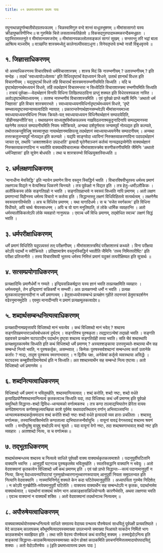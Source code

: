 ```yaml
---
title: ०१ प्रथमाध्यायस्य प्रथमः पादः

---
```

रघुनाथान्नपूर्णाम्बातीवोदग्रतपःफलम् । चिन्नस्वामिगुरु वन्दे शान्तं वाधूलभूषणम् ॥ मीमांसासागरो यस्य क्रीडापुष्करिणीनिभः॥ स गुरुमिके चित्ते लसतात्स्फतिहेतवे ॥ विकसद्गुरुपादाब्जमकरन्दैकमधुव्रतः । पट्टाभिरामस्तनुते र मीमांसानयमजरोम् ॥ मीमांसानयकल्लोलसङ्कलं सागरं सुखम् । सन्तरन्तु तरि भद्रां बाला आश्रित्य मञ्जरीम् ॥ वाञ्छन्ति शास्त्रमध्येतुं कालेनाल्पीयसाऽधुना। विनेयतृप्तये ग्रन्थो नासौ विबुधवृत्तये ॥ 

## १. जिज्ञासाधिकरणम् 
यो अस्याधिकरणस्य विचारविषयो धर्मविचारशास्त्रम् । शास्त्र मिदं किं नारम्भणीयम् ? उतारम्भणीयम् ? इति सन्देहः । तदर्थं 'स्वाध्यायोऽध्येतव्यः' इति विधिरदृष्टार्थं वेदाध्ययनं विधत्ते, उतार्थ ज्ञानार्थं विधत्त इति विचारणीयम् । यद्यदृष्टार्थं विधत्ते तहि विचारार्थं शास्त्रमनारम्भणीयमिति सिध्यति । यदि च दृष्टार्थज्ञानार्थमध्ययनं विधत्ते, तर्हि तदर्थज्ञानं विचारमन्तरा न सिध्येदिति विचारशास्त्रमा रम्भणीयमिति सिध्यति । तत्रायं पूर्वपक्षः--वेदार्थज्ञानं विनापि विधिना लिखितपाठादिना प्राप्तुं शक्यत इति विधेरावश्यकता नास्ति । अतोऽदृष्टार्थमेवाध्ययनम् । ततश्च नारम्भणीयं विचारशास्त्रमिति । एवं पूर्वपक्षे प्राप्ते महर्षि मिनिः 'अथातो धर्म जिज्ञासा' इति विचार शास्त्रमारभते । स्वाध्यायाध्ययनविधिर्नादृष्टार्थमध्ययनं विधत्ते, 'दृष्टे सम्भवत्यदृष्टस्यान्याय्यत्वादिति न्यायात् । प्रकारान्तरेणार्थज्ञानसम्भवेऽपि 
मीमांसानयमञ्जा स्वाध्यायाध्ययनविधिना नियमः क्रियते-यत् स्वाध्यायाध्ययन विधिनैवार्थज्ञानं सम्पादयेदिति, 'व्रीहीनवहन्तीति'वत् । यथावहनन साध्यतुषविमोकफलस्य नखविदलनाश्मकुट्टनादिनापि सम्पद्यमानस्या वहनेनैव तत्फलं सम्पादनीयमिति नियमः स्वीक्रियते, अन्यथा दर्शपूर्णमास जन्यमपूर्वं नोत्पद्यत इति कल्प्यते, तथोत्तरकन्तुविधिषु स्वस्वानुष्ठा नायार्थज्ञानमाक्षिपत्सु तदर्थज्ञानं स्वाध्यायाध्ययनेनैव सम्पादनीयम् । अन्यथा तत्तत्क्रतुजन्यापूर्वं नोत्पद्यत इति कल्प्यते । यद्यपि साङ्गवेदा ध्यायिनां निरुक्तव्याकरणादिना पदपदार्थज्ञानं जायत एव, तथापि 'अक्ताश्शर्करा उपदधाति' इत्यादौ घृतेनैवाञ्जनं कर्तव्यं नान्यद्रवद्रव्येणेति वाक्यार्थज्ञानं निरुक्तव्याकरणादिना न भवतीति वाक्यार्थविचारात्मक मीमांसाशास्त्रमेव शरणीकरणीयमिति जैमिनिः 'अथातो धर्मजिज्ञासा' इति सूत्रेण बोधयति । तथा च शास्त्रारम्भो विधिप्रयुक्तस्सिध्यति ॥ 
## २. धर्मलक्षणाधिकरणम् 
'मानाधीना मेयसिद्धिः' इति न्यायेन प्रमाणेन विना वस्तुन स्सिद्धिर्न भवति । विचारविषयीभूतस्य धर्मस्य प्रमाणं लक्षणञ्च विद्यते न वेत्यस्मिन्न धिकरणे चिन्त्यते । तत्र पूर्वपक्षो न विद्यत इति । तत्र हेतुः-धर्मोऽलौकिकः । अलौकिकस्य लोके सङ्गतिग्रहो न भवति । सङ्गतिग्रहाभावे न स्वरूपं सिध्यति नापि प्रमाणम् । अतो लक्षण प्रमाणाभ्यां विहीनस्य धर्मस्य विचारो न कर्तव्य इति । सिद्धान्तस्तु लक्षणं विधिविहितत्वे सत्यर्थत्वम् । लक्षणेनैव स्वरूपावगतिर्भवति । अत्र च विधिरेव प्रमाणम् । यथा यागादिधर्मः। स च 'यजेत स्वर्गकामः' इति विधिना विधीयते, अपि चार्थः श्रेयस्साधनम् । अपि च यो याग मनुतिष्ठति, तं लोके धार्मिक व्यवहरन्ति । अतो धर्मस्यालौकिकत्वेऽपि लोके व्यवहारो नानुपपन्नः । एवञ्च धर्मे विधिः प्रमाणम्, तद्बोधित स्वञ्च' लक्षणं सिद्धं भवति । 
## ३. धर्मपरीक्षाधिकरणम् 
धर्मे प्रमाणं विधिरिति यदुपन्न्यस्तं तत् परीक्षणीयम् । मीमांसाशास्त्रमिदं परीक्षाशास्त्रं कथ्यते । विना परीक्षया कोऽपि पदार्थो न स्वीक्रियते । प्रतिज्ञामात्रेण वस्तुनस्सिद्धिर्न भवतीति जैमिनिः 'तस्य निमित्तपरीष्टिः' इति परीक्षा प्रतिजानीते । तस्य विचारविषयी भूतस्य धर्मस्य निमित्तं प्रमाणं यदुक्तं तत्परीक्षिष्यत इति सूत्रार्थः ॥ 
## ४. सत्सम्प्रयोगाधिकरणम् 
प्रत्यक्षादिभिः प्रमाणैर्धर्मो न गम्यते । इन्द्रियसन्निकर्षद्वारा यस्य ज्ञानं भवति तत्प्रत्यक्षमिति व्यवहारः । धर्मस्त्वमूर्तः, तेन इन्द्रियाणां सन्निकर्षो न सम्भवी। अतः प्रत्यक्षगम्यो धर्मो न भवति । प्रत्यक्ष मूलकत्वादनुमानादीनां न धर्मे प्रमाणत्वम् । हेतुसाध्ययोस्सम्बन्धे प्रत्यक्षेण गृहीते तदनन्तरं हेतुमात्रदर्शनेन वढेरनुमानमुदेति । एवमुप मानादीन्यपि न प्रमाणं प्रत्यक्षमूलकत्वादेव॥ 
## ५. शब्दार्थसम्बन्धनित्यत्वाधिकरणम् 
प्रत्यक्षादीनामप्रवृत्तावपि विधिशब्दो मानं भवत्येव । कथं विधिशब्दो मानं भवेत् ? शब्दस्य सङ्गतिग्रहमन्तराऽर्थावबोधकत्वं दुर्घटम् । सङ्गतिश्च पुरुषकृता। तद्द्वाराऽन्येषां तद्ग्रहो भवति । सङ्गति ग्रहावसरे प्रत्यक्षेण घटपटादीन् पदार्थान् दृष्ट्वा शब्दस्य सङ्गतिर्ग्रही तव्या भवति। सति चैवं शब्दस्थापि प्रत्यक्षमूलकत्वमेव सिध्यति इति कथं विधिशब्दो धर्मे प्रमाणम् ? अस्याश्शङ्काया उत्तरमुच्यते-शब्दस्या र्थेन सह सम्बन्धो नित्यो भवति, न पुरुषकर्तृकः, असम्भवात् । किमेकः पुरुषस्सर्वशब्दानां सम्बन्धस्य कर्ता उतानेके कर्तारः ? नाद्यः, तादृश पुरुषस्य स्मरणाभावात् । न द्वितीयः पक्षः, अनेकेषां कर्तृत्वे व्यवस्थाया असिद्धेः । घटपदस्य कम्बुग्रीवादिमानेवार्थ इति न सिध्यति। अत श्शब्दस्यार्थेन सह सम्बन्धो नित्य एष्टव्यः। अतो विधिशब्दो धर्म प्रमाणमेव ॥ 
## ६. शब्दनित्यत्वाधिकरणम् 
विधिशब्दो धर्मे प्रमाणं न भवितुमर्हति, शब्दस्यानित्यत्वात् । शब्दं करोति, शब्दो नष्टः, शब्दो वर्धते इत्यादिप्रयोगैश्शब्दस्यानित्यत्वं कृतकत्वञ्च सिध्यति यदा, तदा विधिशब्दः कथं धर्मे प्रमाणम् इति पूर्वपक्षे समुत्थिते सिद्धान्तः-शब्दो द्विविधः-ध्वन्यामको वर्णात्मकश्च । तत्र कण्ठ ताल्वाद्यभिघातेन प्रेरिता वायवः कर्णदेशमागत्य कर्णशष्कुल्यवच्छिन्ना काशे पूर्वमेव यथावदवस्थितान् वर्णान् अभिव्यञ्जयन्ति । ध्वन्यात्मकशब्दकर्तृत्वमादाय शब्दं करोति शब्दो नष्टः शब्दो वर्धते इत्यादयो व्यव हाराः प्रचलिताः । शब्दस्तु वर्णात्मकः, तस्याभिव्यक्तिर्भवति कण्ठताल्वा द्यभिघातजन्यैर्वायुभिः । वायूनां यावद्रं वेगस्तावद्रं शब्दस्य श्रवणं भवति । मन्दीभूतेषु वायुषु शब्दोऽपि मन्दं श्रूयते । यदा वायूनां वेगो नष्टः, तदा शब्दश्रवणाभावात् शब्दो नष्ट इति व्यवहारः । अतश्शब्दो नित्यः, स च वर्णात्मकः॥ 
## ७. तद्भूताधिकरणम् 
शब्दार्थसम्बन्धस्य शब्दस्य च नित्यत्वे साधिते पूर्वपक्षी वाक्य वाक्यार्थकृतकत्वमाशते । पदानुपूर्वीघटितानि वाक्यानि भवन्ति । आनुपूर्वी घटनञ्च पुरुषकृतमेव भवितुमर्हति । स्वतस्सिद्धानि वाक्यानि न भवेयुः । अतो वेदवाक्यानां कृतकत्वेन विधिशब्दो धर्मे कथं प्रमाणम् इति । एवं पक्षे प्राप्ते सिद्धान्तः--सत्यं पदानामानुपूर्वी न नित्या, किन्तु वेदाध्ययनपरिपाटयां गुरुमुखोच्चारणानूच्चारणरूपायाम् आनुपूर्वी नियता समुपलभ्यत इति नित्यानि वेदवाक्यानि । नास्माभिनिर्णतुं शक्यते केन कदा घटितेयमानुपूर्वीति । अध्यापयिता गुरुमेव निदिशेत् । न कोऽपि गुरुर्ब्रवीति-मयेयमानुपूर्वी घटितेति । वाक्यस्य वाक्यार्थेन सह सम्बन्धोऽपि न कृतकः, पदार्थानामेव वाक्यार्थत्वात् । पदार्थानां वाक्यार्थ रूपेण भान आकाङ्क्षासन्निधियोग्यत्वैः कारणैर्भवति, अथवा लक्षणया भवति । एवञ्च वाक्यानां न वाक्यार्थे शक्तिः । अतो वेदवाक्यानां तदर्थानाञ्च नित्यत्वम् ॥ 
## ८. अपौरुषेयत्वाधिकरणम् 
वाक्यवाक्यार्थयोस्सम्बन्धनित्यत्वे साधिते समग्रस्य वेदाख्य ग्रन्थस्य पौरुषेयत्वं साधयितुं पूर्वपक्षी प्रत्यवतिष्ठते । वेदे काठकम् कालापकम् कौथूममित्यादयस्समाख्या उपलभ्यन्ते समाख्या भिआयते यत्कठेन निर्मितो भागः काठकशब्देन व्यवह्रियत इति । तथा सति वेदस्य पौरुषेयत्वं कथं वारयितुं शक्यम् । तस्माद्वेदोऽनित्य इति शङ्कायां सिद्धान्तः-काठकमित्यादयस्समाख्याः कठेन प्रोक्तं काठकमिति प्रवचननिमित्तत्वमादायोपपादयितुं शक्याः । अतो वेदोऽपौरुषेयः ॥ 
[इति प्रथमाध्यायस्य प्रथमः पादः ] 